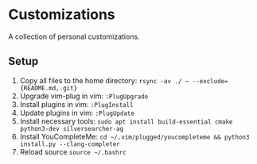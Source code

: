 # Customizations
A collection of personal customizations.
## Setup
1. Copy all files to the home directory:
`rsync -av ./ ~ --exclude={README.md,.git}`
2. Upgrade vim-plug in vim:
`:PlugUpgrade`
3. Install plugins in vim:
`:PlugInstall`
4. Update plugins in vim:
`:PlugUpdate`
5. Install necessary tools:
`sudo apt install build-essential cmake python3-dev silversearcher-ag`
6. Install YouCompleteMe:
`cd ~/.vim/plugged/youcompleteme && python3 install.py --clang-completer`
7. Reload source
`source ~/.bashrc`
